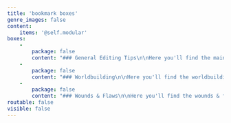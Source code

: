```yaml
---
title: 'bookmark boxes'
genre_images: false
content:
    items: '@self.modular'
boxes:
    -
        package: false
        content: "### General Editing Tips\n\nHere you'll find the main bookmark to help you think about different storytelling elements while you're reading. \n\n[Download](/materials/EditingBookmark_General.pdf?target=_blank){.button}\n\n"
    -
        package: false
        content: "### Worldbuilding\n\nHere you'll find the worldbuilding bookmark to help you think about worldbuilding and setting while you're reading. \n\n[Download](/materials/EditingBookmark_Worldbuilding.pdf?target=_blank){.button}\n"
    -
        package: false
        content: "### Wounds & Flaws\n\nHere you'll find the wounds & flaws bookmark to help you think about the characters and what hurts them while you're reading. \n\n[Download](/materials/EditingBookmark_Wounds.pdf?target=_blank){.button}"
routable: false
visible: false
---
```


